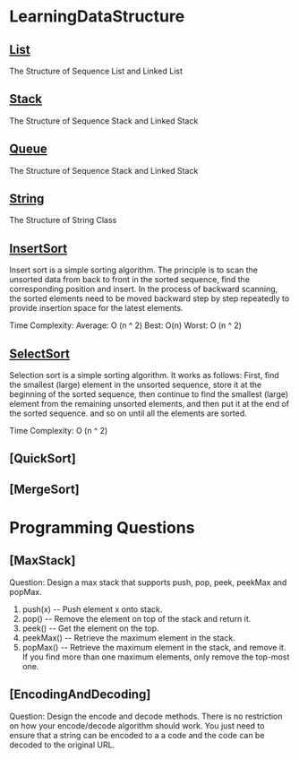 # LearningDataStructure

## [List](https://github.com/gucheng0712/LearningDataStructure/tree/master/DataStructureStudy/001-List)
The Structure of Sequence List and Linked List

## [Stack](https://github.com/gucheng0712/LearningDataStructure/tree/master/DataStructureStudy/002-Stack)
The Structure of Sequence Stack and Linked Stack


## [Queue](https://github.com/gucheng0712/LearningDataStructure/tree/master/DataStructureStudy/003-Queue)
The Structure of Sequence Stack and Linked Stack


## [String](https://github.com/gucheng0712/LearningDataStructure/tree/master/DataStructureStudy/004-String)
The Structure of String Class

## [InsertSort](https://github.com/gucheng0712/LearningDataStructure/tree/master/DataStructureStudy/005-InsertSort)
Insert sort is a simple sorting algorithm. The principle is to scan the unsorted data from back to front in the sorted sequence, find the corresponding position and insert.
In the process of backward scanning, the sorted elements need to be moved backward step by step repeatedly to provide insertion space for the latest elements.

Time Complexity:
    Average: O (n ^ 2)
    Best: O(n)
    Worst: O (n ^ 2)
    
## [SelectSort](https://github.com/gucheng0712/LearningDataStructure/tree/master/DataStructureStudy/006-SelectSort)
Selection sort is a simple sorting algorithm.
It works as follows:
    First, find the smallest (large) element in the unsorted sequence, store it at the beginning of the sorted sequence, then continue to find the smallest (large) element from the remaining unsorted elements, and then put it at the end of the sorted sequence. and so on until all the elements are sorted.
    
Time Complexity:
    O (n ^ 2)


## [QuickSort]

## [MergeSort]

# Programming Questions
## [MaxStack]
    
Question: Design a max stack that supports push, pop, peek, peekMax and popMax.

1. push(x) -- Push element x onto stack.
2. pop() -- Remove the element on top of the stack and return it.
3. peek() -- Get the element on the top.
4. peekMax() -- Retrieve the maximum element in the stack.
5. popMax() -- Retrieve the maximum element in the stack, and remove it. If you find more than one maximum elements, only remove the top-most one.

## [EncodingAndDecoding]

Question: Design the encode and decode methods. There is no restriction on how your encode/decode algorithm should work. You just need to ensure that a string can be encoded to a a code and the code can be decoded to the original URL.
